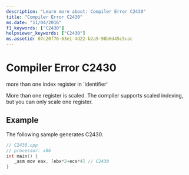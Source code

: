 ```yaml
---
description: "Learn more about: Compiler Error C2430"
title: "Compiler Error C2430"
ms.date: "11/04/2016"
f1_keywords: ["C2430"]
helpviewer_keywords: ["C2430"]
ms.assetid: 07c20f76-63e1-4d22-b2a9-98b0d45c5cac
---
```

# Compiler Error C2430

more than one index register in 'identifier'

More than one register is scaled. The compiler supports scaled indexing, but you can only scale one register.

## Example

The following sample generates C2430.

```cpp
// C2430.cpp
// processor: x86
int main() {
   _asm mov eax, [ebx*2+ecx*4] // C2430
}
```
